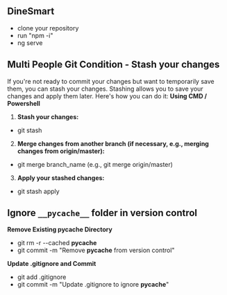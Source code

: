## DineSmart

- clone your repository
- run "npm -i"
- ng serve

## Multi People Git Condition - Stash your changes

If you're not ready to commit your changes but want to temporarily save them, you can stash your changes. Stashing allows you to save your changes and apply them later. Here's how you can do it:
**Using CMD / Powershell**

1. **Stash your changes:**

- git stash

2. **Merge changes from another branch (if necessary, e.g., merging changes from origin/master):**

- git merge branch_name (e.g., git merge origin/master)

3. **Apply your stashed changes:**

- git stash apply

## Ignore `__pycache__` folder in version control

**Remove Existing __pycache__ Directory**

- git rm -r --cached **pycache**
- git commit -m "Remove **pycache** from version control"

**Update .gitignore and Commit**

- git add .gitignore
- git commit -m "Update .gitignore to ignore **pycache**"
